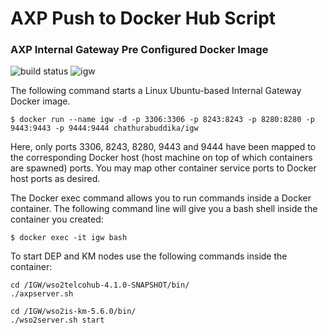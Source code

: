 # AXP Push to Docker Hub Script
### AXP Internal Gateway Pre Configured Docker Image
![build status](https://github.com/chathurabuddi/axp-docker-hub-push/workflows/igw-push-to-docker-hub/badge.svg)
![igw](https://img.shields.io/docker/v/chathurabuddika/igw.svg)

The following command starts a Linux Ubuntu-based Internal Gateway Docker image.

```
$ docker run --name igw -d -p 3306:3306 -p 8243:8243 -p 8280:8280 -p 9443:9443 -p 9444:9444 chathurabuddika/igw
```
Here, only ports 3306, 8243, 8280, 9443 and 9444 have been mapped to the corresponding Docker host (host machine on top of which containers are spawned) ports. You may map other container service ports to Docker host ports as desired.

The Docker exec command allows you to run commands inside a Docker container. The following command line will give you a bash shell inside the container you created:

```
$ docker exec -it igw bash
```
To start DEP and KM nodes use the following commands inside the container:

```
cd /IGW/wso2telcohub-4.1.0-SNAPSHOT/bin/
./axpserver.sh

cd /IGW/wso2is-km-5.6.0/bin/
./wso2server.sh start
```
